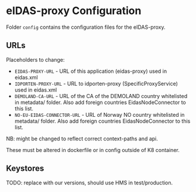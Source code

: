 # eIDAS-proxy Configuration

Folder `config` contains the configuration files for the eIDAS-proxy.

## URLs
Placeholders to change:
* `EIDAS-PROXY-URL` - URL of this application (eidas-proxy) used in eidas.xml
* `IDPORTEN-PROXY-URL` - URL to idporten-proxy (SpecificProxyService) used in eidas.xml
* `DEMOLAND-CA-URL` - URL of the CA of the DEMOLAND country whitelisted in metadata/ folder. Also add foreign countries EidasNodeConnector to this list.
* `NO-EU-EIDAS-CONNECTOR-URL` - URL of Norway NO country whitelisted in metadata/ folder. Also add foreign countries EidasNodeConnector to this list.

NB: might be changed to reflect correct context-paths and api.

These must be altered in dockerfile or in config outside of K8 container.

## Keystores
TODO: replace with our versions, should use HMS in test/production.

